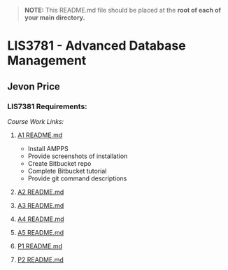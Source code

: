 > **NOTE:** This README.md file should be placed at the **root of each of your main directory.**

# LIS3781 - Advanced Database Management

## Jevon Price

### LIS7381 Requirements:

*Course Work Links:*

1. [A1 README.md](a1/README.md "My A1 README.md file")
    * Install AMPPS
    * Provide screenshots of installation
    * Create Bitbucket repo
    * Complete Bitbucket tutorial
    * Provide git command descriptions

2. [A2 README.md](a2/README.md "My A2 README.md file")


3. [A3 README.md](a3/README.md "My A3 README.md file")


4. [A4 README.md](a4/README.md "My A4 README.md file")


5. [A5 README.md](a5/README.md "My A5 README.md file")


6. [P1 README.md](p1/README.md "My P1 README.md file")


7. [P2 README.md](p2/README.md "My P2 README.md file")

